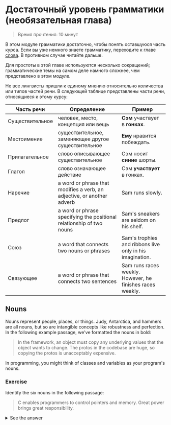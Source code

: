 # Достаточный уровень грамматики (необязательная глава)
> Время прочтения: 10 минут

В этом модуле грамматики достаточно, чтобы понять оставшуюся часть курса. Если вы уже немного знаете грамматику, переходите к главе [слова](./todo.md). В противном случае читайте дальше.

Для простоты в этой главе используются несколько сокращений; грамматические темы на самом деле намного сложнее, чем представлено в этом модуле.

Не все лингвисты пришли к единому мнению относительно количества или типов частей речи. В следующей таблице представлены части речи, относящиеся к этому курсу:

| Часть речи     | Определение                                                            | Пример                                        |
|----------------|------------------------------------------------------------------------|-----------------------------------------------|
| Существительное| человек, место, концепция или вещь                                     | **Сэм** участвует в **гонках**.               |
| Местоимение    | существительное, заменяющее другое существительное                     | **Ему** нравится побеждать.                   |
| Прилагательное | слово описывающее существительное                                      | Сэм носит **синие** шорты.                    |
| Глагол         | слово означающее действие                                              | Сэм **участвует** в гонках.                   |
| Наречие        | a word or phrase that modifies a verb, an adjective, or another adverb | Sam runs slowly.                              |
| Предлог        | a word or phrase specifying the positional relationship of two nouns   | Sam's sneakers are seldom on his shelf.       |
| Союз           | a word that connects two nouns or phrases                              | Sam's trophies and ribbons live only in his imagination. |
| Связующее      | a word or phrase that connects two sentences                           | Sam runs races weekly. However, he finishes races weakly. |


## Nouns

Nouns represent people, places, or things. Judy, Antarctica, and hammers are all nouns, but so are intangible concepts like robustness and perfection. In the following example passage, we've formatted the nouns in bold:

> In the framework, an object must copy any underlying values that the object wants to change. The protos in the codebase are huge, so copying the protos is unacceptably expensive.

In programming, you might think of classes and variables as your program's nouns.

### Exercise
Identify the six nouns in the following passage:

> C enables programmers to control pointers and memory. Great power brings great responsibility.

<details>

<summary>See the answer</summary>

You can find the nouns in boldface:
> C enables programmers to control pointers and memory. Great power brings great responsibility.
Now suppose the second sentence was the following:
> Great control brings great responsibility.
Is "control" a verb or is it a noun?

In this context, "control" is a noun, even though "to control" in the first sentence is a verb. Many words in English serve as a noun in some contexts and a verb in others.
</details>
